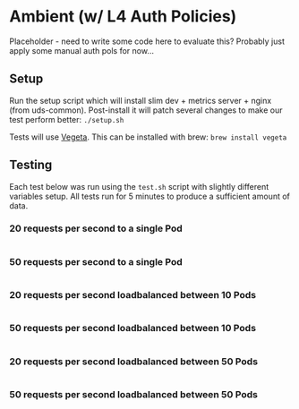 # Ambient (w/ L4 Auth Policies)

Placeholder - need to write some code here to evaluate this? Probably just apply some manual auth pols for now...

## Setup

Run the setup script which will install slim dev + metrics server + nginx (from uds-common). Post-install it will patch several changes to make our test perform better: `./setup.sh`

Tests will use [Vegeta](https://github.com/tsenart/vegeta). This can be installed with brew: `brew install vegeta`

## Testing

Each test below was run using the `test.sh` script with slightly different variables setup. All tests run for 5 minutes to produce a sufficient amount of data.

### 20 requests per second to a single Pod

```

```

### 50 requests per second to a single Pod

```

```

### 20 requests per second loadbalanced between 10 Pods

```

```

### 50 requests per second loadbalanced between 10 Pods

```

```

### 20 requests per second loadbalanced between 50 Pods

```

```

### 50 requests per second loadbalanced between 50 Pods

```

```
